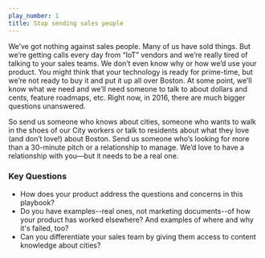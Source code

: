 ```yaml
---
play_number: 1
title: Stop sending sales people
---
```


We’ve got nothing against sales people. Many of us have sold things. But we’re getting calls every day from “IoT” vendors and we’re really tired of talking to your sales teams. We don’t even know why or how we’d use your product. You might think that your technology is ready for prime-time, but we’re not ready to buy it and put it up all over Boston. At some point, we’ll know what we need and we’ll need someone to talk to about dollars and cents, feature roadmaps, etc. Right now, in 2016, there are much bigger questions unanswered.

So send us someone who knows about cities, someone who wants to walk in the shoes of our City workers or talk to residents about what they love (and don’t love!) about Boston. Send us someone who’s looking for more than a 30-minute pitch or a relationship to manage. We’d love to have a relationship with you—but it needs to be a real one.

### Key Questions
- How does your product address the questions and concerns in this playbook?
- Do you have examples--real ones, not marketing documents--of how your product has worked elsewhere? And examples of where and why it's failed, too?
- Can you differentiate your sales team by giving them access to content knowledge about cities?
